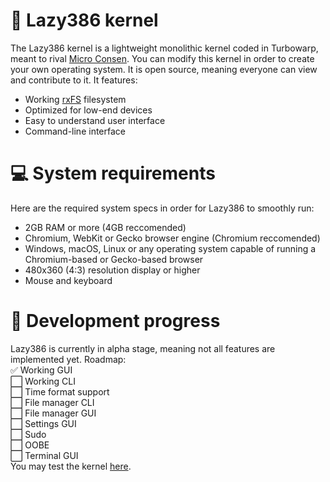 # 🧩 Lazy386 kernel<br>
The Lazy386 kernel is a lightweight monolithic kernel coded in Turbowarp, meant to rival [Micro Consen](https://scratch.mit.edu/discuss/topic/695370/). You can modify this kernel in order to create your own operating system. It is open source, meaning everyone can view and contribute to it. It features:
 - Working [rxFS](https://turbowarp.org/editor?extension=https://extensions.turbowarp.org/0832/rxFS2.js) filesystem
 - Optimized for low-end devices
 - Easy to understand user interface
 - Command-line interface
# 💻 System requirements
Here are the required system specs in order for Lazy386 to smoothly run:
 - 2GB RAM or more (4GB reccomended)
 - Chromium, WebKit or Gecko browser engine (Chromium reccomended)
 - Windows, macOS, Linux or any operating system capable of running a Chromium-based or Gecko-based browser
 - 480x360 (4:3) resolution display or higher
 - Mouse and keyboard
# 🔨 Development progress<br>
Lazy386 is currently in alpha stage, meaning not all features are implemented yet. Roadmap:<br>
 ✅ Working GUI<br>
 ⬜️ Working CLI<br>
 ⬜️ Time format support<br>
 ⬜️ File manager CLI<br>
 ⬜️ File manager GUI<br>
 ⬜️ Settings GUI<br>
 ⬜️ Sudo<br>
 ⬜️ OOBE<br>
 ⬜️ Terminal GUI<br>
 You may test the kernel [here](https://turbowarp.org/fullscreen?project_url=raw.githubusercontent.com/khanhsers/lazy386-kernel/main/Lazy386.sb3).
